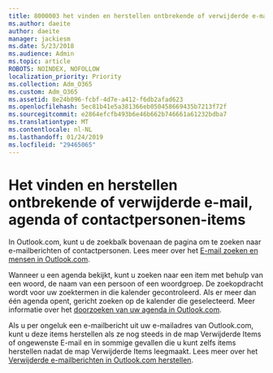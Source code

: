 ```yaml
---
title: 8000003 het vinden en herstellen ontbrekende of verwijderde e-mail, agenda of contactpersonen-items
ms.author: daeite
author: daeite
manager: jackiesm
ms.date: 5/23/2018
ms.audience: Admin
ms.topic: article
ROBOTS: NOINDEX, NOFOLLOW
localization_priority: Priority
ms.collection: Adm_O365
ms.custom: Adm_O365
ms.assetid: 8e24b096-fcbf-4d7e-a412-f6db2afad623
ms.openlocfilehash: 5ec81b41e5a381366eb050458669435b7213f72f
ms.sourcegitcommit: e2864efcfb493b6e46b662b746661a61232bdba7
ms.translationtype: MT
ms.contentlocale: nl-NL
ms.lasthandoff: 01/24/2019
ms.locfileid: "29465065"
---
```

# <a name="how-to-find-and-recover-missing-or-deleted-email-calendar-or-contacts-items"></a>Het vinden en herstellen ontbrekende of verwijderde e-mail, agenda of contactpersonen-items

In Outlook.com, kunt u de zoekbalk bovenaan de pagina om te zoeken naar e-mailberichten of contactpersonen. Lees meer over het [E-mail zoeken en mensen in Outlook.com](https://support.office.com/article/88108edf-028e-4306-b87e-7400bbb40aa7).
  
Wanneer u een agenda bekijkt, kunt u zoeken naar een item met behulp van een woord, de naam van een persoon of een woordgroep. De zoekopdracht wordt voor uw zoektermen in die kalender gecontroleerd. Als er meer dan één agenda opent, gericht zoeken op de kalender die geselecteerd. Meer informatie over het [doorzoeken van uw agenda in Outlook.com](https://support.office.com/article/5bc05289-c84c-4849-95a8-7eac05ed478a).
  
Als u per ongeluk een e-mailbericht uit uw e-mailadres van Outlook.com, kunt u deze items herstellen als ze nog steeds in de map Verwijderde Items of ongewenste E-mail en in sommige gevallen die u kunt zelfs items herstellen nadat de map Verwijderde Items leegmaakt. Lees meer over het [Verwijderde e-mailberichten in Outlook.com herstellen](https://support.office.com/article/cf06ab1b-ae0b-418c-a4d9-4e895f83ed50).
  

